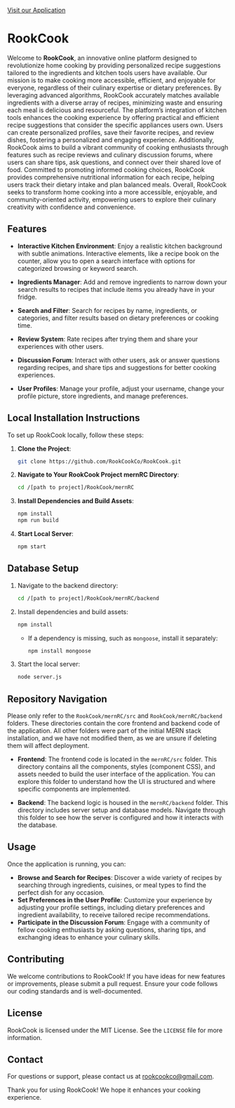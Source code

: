[Visit our Application]([https://rookcookco.github.io/RookCook/mernRc])

# RookCook

Welcome to **RookCook**, an innovative online platform designed to revolutionize home cooking by providing personalized recipe suggestions tailored to the ingredients and kitchen tools users have available. Our mission is to make cooking more accessible, efficient, and enjoyable for everyone, regardless of their culinary expertise or dietary preferences. By leveraging advanced algorithms, RookCook accurately matches available ingredients with a diverse array of recipes, minimizing waste and ensuring each meal is delicious and resourceful. The platform’s integration of kitchen tools enhances the cooking experience by offering practical and efficient recipe suggestions that consider the specific appliances users own. Users can create personalized profiles, save their favorite recipes, and review dishes, fostering a personalized and engaging experience. Additionally, RookCook aims to build a vibrant community of cooking enthusiasts through features such as recipe reviews and culinary discussion forums, where users can share tips, ask questions, and connect over their shared love of food. Committed to promoting informed cooking choices, RookCook provides comprehensive nutritional information for each recipe, helping users track their dietary intake and plan balanced meals. Overall, RookCook seeks to transform home cooking into a more accessible, enjoyable, and community-oriented activity, empowering users to explore their culinary creativity with confidence and convenience.

## Features

- **Interactive Kitchen Environment**: Enjoy a realistic kitchen background with subtle animations. Interactive elements, like a recipe book on the counter, allow you to open a search interface with options for categorized browsing or keyword search.
  
- **Ingredients Manager**: Add and remove ingredients to narrow down your search results to recipes that include items you already have in your fridge.

- **Search and Filter**: Search for recipes by name, ingredients, or categories, and filter results based on dietary preferences or cooking time.

- **Review System**: Rate recipes after trying them and share your experiences with other users.

- **Discussion Forum**: Interact with other users, ask or answer questions regarding recipes, and share tips and suggestions for better cooking experiences.

- **User Profiles**: Manage your profile, adjust your username, change your profile picture, store ingredients, and manage preferences.

## Local Installation Instructions

To set up RookCook locally, follow these steps:

1. **Clone the Project**:
   ```bash
   git clone https://github.com/RookCookCo/RookCook.git
   ```

2. **Navigate to Your RookCook Project mernRC Directory**:
   ```bash
   cd /[path to project]/RookCook/mernRC
   ```

3. **Install Dependencies and Build Assets**:
   ```bash
   npm install
   npm run build
   ```

4. **Start Local Server**:
   ```bash
   npm start
   ```

## Database Setup

1. Navigate to the backend directory:
   ```bash
   cd /[path to project]/RookCook/mernRC/backend
   ```
2. Install dependencies and build assets:
   ```bash
   npm install
   ```
   - If a dependency is missing, such as `mongoose`, install it separately:
     ```bash
     npm install mongoose
     ```
3. Start the local server:
   ```bash
   node server.js
   ```

## Repository Navigation

Please only refer to the `RookCook/mernRC/src` and `RookCook/mernRC/backend` folders. These directories contain the core frontend and backend code of the application. All other folders were part of the initial MERN stack installation, and we have not modified them, as we are unsure if deleting them will affect deployment.

- **Frontend**: The frontend code is located in the `mernRC/src` folder. This directory contains all the components, styles (component CSS), and assets needed to build the user interface of the application. You can explore this folder to understand how the UI is structured and where specific components are implemented.

- **Backend**: The backend logic is housed in the `mernRC/backend` folder. This directory includes server setup and database models. Navigate through this folder to see how the server is configured and how it interacts with the database.

## Usage

Once the application is running, you can:

- **Browse and Search for Recipes**: Discover a wide variety of recipes by searching through ingredients, cuisines, or meal types to find the perfect dish for any occasion.
- **Set Preferences in the User Profile**: Customize your experience by adjusting your profile settings, including dietary preferences and ingredient availability, to receive tailored recipe recommendations.
- **Participate in the Discussion Forum**: Engage with a community of fellow cooking enthusiasts by asking questions, sharing tips, and exchanging ideas to enhance your culinary skills.

## Contributing

We welcome contributions to RookCook! If you have ideas for new features or improvements, please submit a pull request. Ensure your code follows our coding standards and is well-documented.

## License

RookCook is licensed under the MIT License. See the `LICENSE` file for more information.

## Contact

For questions or support, please contact us at rookcookco@gmail.com.

Thank you for using RookCook! We hope it enhances your cooking experience.
